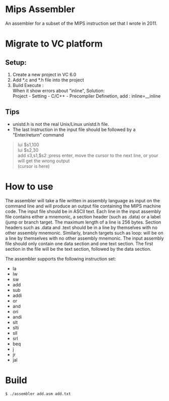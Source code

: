 Mips Assembler
==============

An assembler for a subset of the MIPS instruction set that I wrote in 2011.

# Migrate to VC platform


## Setup:
1. Create a new project in VC 6.0
2. Add *.c and *.h file into the project
3. Build Execute :  
   When it show errors about "inline", Solution:  
   Project - Setting - C/C++ - Precompiler Definetion, add : inline=__inline

## Tips
- unistd.h is not the real Unix/Linux unistd.h file.
- The last Instruction in the input file should be followed by a "Enter/return" command

> lui $s1,100  
> lui $s2,30  
> add $s3,$s1,$s2 ;press enter, move the cursor to the next line, or your will get the wrong output  
> (cursor is here)  

# How to use
The assembler will take a file written in assembly language as input on the command line and will produce an output file containing the MIPS machine code. The input file should be in ASCII text. Each line in the input assembly file contains either a mnemonic, a section header (such as .data) or a label (jump or branch target. The maximum length of a line is 256 bytes. Section headers such as .data and .text should be in a line by themselves with no other assembly mnemonic. Similarly, branch targets such as loop: will be on a line by themselves with no other assembly mnemonic. The input assembly file should only contain one data section and one text section. The first section in the file will be the text section, followed by the data section.

The assembler supports the following instruction set:
- la
- lw
- sw
- add
- sub
- addi
- or
- and
- ori
- andi
- slt
- slti
- sll
- srl
- beq
- j
- jr
- jal

# Build
    $ ./assembler add.asm add.txt
